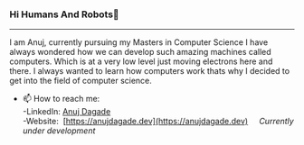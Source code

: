 ### Hi Humans And Robots👋
---
I am Anuj, currently pursuing my Masters in Computer Science I have always wondered how we can develop such amazing machines called computers. Which is at a very low level just moving electrons here and there. I always wanted to learn how computers work thats why I decided to get into the field of computer science.

<!-- [![An image of @anujdagade's Holopin badges, which is a link to view their full Holopin profile](https://holopin.me/anujdagade)](https://holopin.io/@anujdagade)
-->
- 📫 How to reach me:  
 -LinkedIn: [Anuj Dagade](https://www.linkedin.com/in/anuj-dagade)  
 -Website:  &nbsp;[https://anujdagade.dev](https://anujdagade.dev) &nbsp; &nbsp; *Currently under development*

<!--
**AnujDagade/AnujDagade** is a ✨ _special_ ✨ repository because its `README.md` (this file) appears on your GitHub profile.

Here are some ideas to get you started:

- 🔭 I’m currently working on ...
- 🌱 I’m currently learning ...
- 👯 I’m looking to collaborate on ...
- 🤔 I’m looking for help with ...
- 💬 Ask me about ...
- 📫 How to reach me: ...
- 😄 Pronouns: ...
- ⚡ Fun fact: ...
-->
